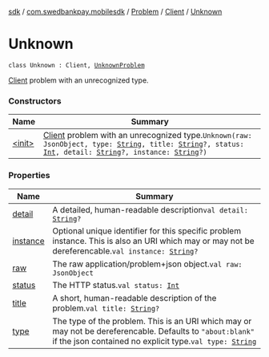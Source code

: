 [sdk](../../../../index.md) / [com.swedbankpay.mobilesdk](../../../index.md) / [Problem](../../index.md) / [Client](../index.md) / [Unknown](./index.md)

# Unknown

`class Unknown : Client, `[`UnknownProblem`](../../../-unknown-problem/index.md)

[Client](../index.md) problem with an unrecognized type.

### Constructors

| Name | Summary |
|---|---|
| [&lt;init&gt;](-init-.md) | [Client](../index.md) problem with an unrecognized type.`Unknown(raw: JsonObject, type: `[`String`](https://kotlinlang.org/api/latest/jvm/stdlib/kotlin/-string/index.html)`, title: `[`String`](https://kotlinlang.org/api/latest/jvm/stdlib/kotlin/-string/index.html)`?, status: `[`Int`](https://kotlinlang.org/api/latest/jvm/stdlib/kotlin/-int/index.html)`, detail: `[`String`](https://kotlinlang.org/api/latest/jvm/stdlib/kotlin/-string/index.html)`?, instance: `[`String`](https://kotlinlang.org/api/latest/jvm/stdlib/kotlin/-string/index.html)`?)` |

### Properties

| Name | Summary |
|---|---|
| [detail](detail.md) | A detailed, human-readable description`val detail: `[`String`](https://kotlinlang.org/api/latest/jvm/stdlib/kotlin/-string/index.html)`?` |
| [instance](instance.md) | Optional unique identifier for this specific problem instance. This is also an URI which may or may not be dereferencable.`val instance: `[`String`](https://kotlinlang.org/api/latest/jvm/stdlib/kotlin/-string/index.html)`?` |
| [raw](raw.md) | The raw application/problem+json object.`val raw: JsonObject` |
| [status](status.md) | The HTTP status.`val status: `[`Int`](https://kotlinlang.org/api/latest/jvm/stdlib/kotlin/-int/index.html) |
| [title](title.md) | A short, human-readable description of the problem.`val title: `[`String`](https://kotlinlang.org/api/latest/jvm/stdlib/kotlin/-string/index.html)`?` |
| [type](type.md) | The type of the problem. This is an URI which may or may not be dereferencable. Defaults to `"about:blank"` if the json contained no explicit type.`val type: `[`String`](https://kotlinlang.org/api/latest/jvm/stdlib/kotlin/-string/index.html) |

